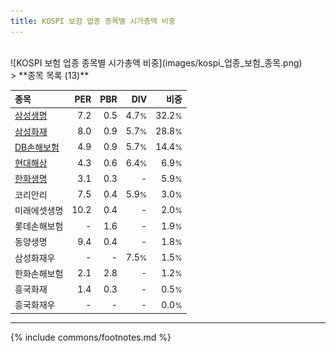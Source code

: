 ```yaml
---
title: KOSPI 보험 업종 종목별 시가총액 비중
---
```

<br>
![KOSPI 보험 업종 종목별 시가총액 비중](images/kospi_업종_보험_종목.png)
<br>
> **종목 목록 (13)**<a id="list"></a>

| **종목** | **PER** | **PBR** | **DIV** | **비중** |
| :------- | ------: | ------: | ------: | -------: |
| [삼성생명](/032830/) | 7.2 | 0.5 | 4.7<small>%</small> | 32.2<small>%</small> |
| [삼성화재](/000810/) | 8.0 | 0.9 | 5.7<small>%</small> | 28.8<small>%</small> |
| [DB손해보험](/005830/) | 4.9 | 0.9 | 5.7<small>%</small> | 14.4<small>%</small> |
| [현대해상](/001450/) | 4.3 | 0.6 | 6.4<small>%</small> | 6.9<small>%</small> |
| [한화생명](/088350/) | 3.1 | 0.3 | - | 5.9<small>%</small> |
| 코리안리 | 7.5 | 0.4 | 5.9<small>%</small> | 3.0<small>%</small> |
| 미래에셋생명 | 10.2 | 0.4 | - | 2.0<small>%</small> |
| 롯데손해보험 | - | 1.6 | - | 1.9<small>%</small> |
| 동양생명 | 9.4 | 0.4 | - | 1.8<small>%</small> |
| 삼성화재우 | - | - | 7.5<small>%</small> | 1.5<small>%</small> |
| 한화손해보험 | 2.1 | 2.8 | - | 1.2<small>%</small> |
| 흥국화재 | 1.4 | 0.3 | - | 0.5<small>%</small> |
| 흥국화재우 | - | - | - | 0.0<small>%</small> |

---
{% include commons/footnotes.md %}